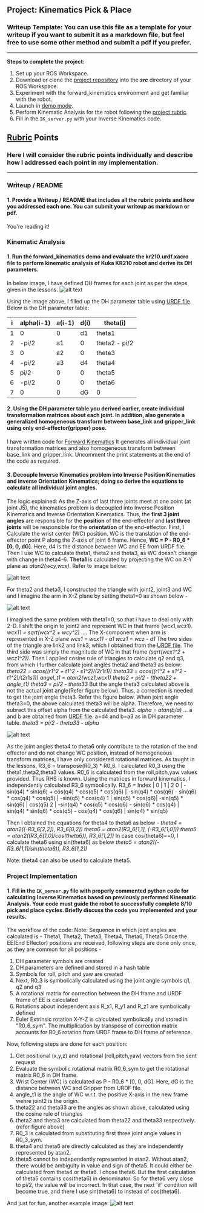 ## Project: Kinematics Pick & Place
### Writeup Template: You can use this file as a template for your writeup if you want to submit it as a markdown file, but feel free to use some other method and submit a pdf if you prefer.

---


**Steps to complete the project:**  


1. Set up your ROS Workspace.
2. Download or clone the [project repository](https://github.com/udacity/RoboND-Kinematics-Project) into the ***src*** directory of your ROS Workspace.  
3. Experiment with the forward_kinematics environment and get familiar with the robot.
4. Launch in [demo mode](https://classroom.udacity.com/nanodegrees/nd209/parts/7b2fd2d7-e181-401e-977a-6158c77bf816/modules/8855de3f-2897-46c3-a805-628b5ecf045b/lessons/91d017b1-4493-4522-ad52-04a74a01094c/concepts/ae64bb91-e8c4-44c9-adbe-798e8f688193).
5. Perform Kinematic Analysis for the robot following the [project rubric](https://review.udacity.com/#!/rubrics/972/view).
6. Fill in the `IK_server.py` with your Inverse Kinematics code. 


[//]: # (Image References)

[image1]: ./misc_images/misc1.png
[image2]: ./misc_images/misc2.png
[image3]: ./misc_images/misc3.png
[image4]: ./misc_images/DH_parameter_diagram.JPG
[image5]: ./misc_images/theta1.JPG
[image6]: ./misc_images/theta2_theta3.JPG
[image7]: ./misc_images/theta3_correction.JPG

## [Rubric](https://review.udacity.com/#!/rubrics/972/view) Points
### Here I will consider the rubric points individually and describe how I addressed each point in my implementation.  

---
### Writeup / README

#### 1. Provide a Writeup / README that includes all the rubric points and how you addressed each one.  You can submit your writeup as markdown or pdf.  

You're reading it!

### Kinematic Analysis
#### 1. Run the forward_kinematics demo and evaluate the kr210.urdf.xacro file to perform kinematic analysis of Kuka KR210 robot and derive its DH parameters.

In below image, I have defined DH frames for each joint as per the steps given in the lessons.
![alt text][image4]

Using the image above, I filled up the DH parameter table using [URDF file](./kuka_arm/urdf/kr210.urdf.xacro). Below is the DH parameter table:

**i** | **alpha(i-1)** | **a(i-1)** | **d(i)** | **theta(i)**
--- | --- | --- | --- | ---
 1 | 0 | 0 | d1 | theta1
 2 | -pi/2 | a1 | 0 | theta2 - pi/2
 3 | 0 | a2 | 0 | theta3
 4 | -pi/2 | a3 | d4 | theta4
 5 | pi/2 | 0 | 0 | theta5
 6 | -pi/2 | 0 | 0 | theta6
 7 | 0 | 0 | dG | 0

#### 2. Using the DH parameter table you derived earlier, create individual transformation matrices about each joint. In addition, also generate a generalized homogeneous transform between base_link and gripper_link using only end-effector(gripper) pose.

I have written code for [Forward Kinematics](./kuka_arm/scripts/kuka_arm_fw_kinematics.py) It generates all individual joint transformation matrices and also homogeneous transform between base_link and gripper_link. Uncomment the print statements at the end of the code as required.


#### 3. Decouple Inverse Kinematics problem into Inverse Position Kinematics and inverse Orientation Kinematics; doing so derive the equations to calculate all individual joint angles.

The logic explained:
As the Z-axis of last three joints meet at one point (at joint J5), the kinematics problem is decoupled into Inverse Position Kinematics and Inverse Orientation Kinematics. Thus, the **first 3 joint angles** are responsible for the **position** of the end-effector and **last three joints** will be responsible for the **orientation** of the end-effector.
First, I Calculate the wrist center (WC) position. WC is the translation of the end-effector point P along the Z-axis of joint 6 frame.
Hence, **WC = P - R0_6 * [0, 0, dG]**.
Here, d4 is the distance between WC and EE from URDF file.
Then I use WC to calculate theta1, theta2 and theta3, as WC doesn't change with change in theta4-6.
**Theta1** is calculated by projecting the WC on X-Y plane as *atan2(wcy,wcx)*. Refer to image below:

![alt text][image5]

For theta2 and theta3, I constructed the triangle with joint2, joint3 and WC and I imagine the arm in X-Z plane by setting theta1=0 as shown below -

![alt text][image6]

I imagined the same problem with theta1=0, so that i have to deal only with 2-D.
I shift the origin to joint2 and represent WC in that frame (wcx1,wcz1). 
*wcx11 = sqrt(wcx^2 + wcy^2)* .... The X-component when arm is represented in X-Z plane
*wcx1 = wcx11 - a1*
*wcz1 = wcz - d1*
The two sides of the triangle are link2 and link3, which I obtained from the [URDF file](./kuka_arm/urdf/kr210.urdf.xacro). The third side was simply the magnitude of WC in that frame *(sqrt(wcx1^2 + wcz1^2))*. Then I applied cosine rule of triangles to calculate q2 and q3, from which I further calculate joint angles theta2 and theta3 as below:
*theta22 = acos((r1^2 + t1^2 - s1^2)/(2*r1*t1))* 
*theta33 = acos((r1^2 + s1^2 - t1^2)/(2*r1*s1))*
*angel_t1 = atan2(wcz1,wcx1)*
*theta2 = pi/2 - (theta22 + angle_t1)*
*theta3 = pi/2 - theta33*
But the angle theta3 calculated above is not the actual joint angle(Refer figure below). Thus, a correction is needed to get the joint angle theta3. Refer the figure below. When joint angle theta3=0, the above calculated theta3 will be alpha. Therefore, we need to subract this offset alpha from the calculated theta3.
*alpha = atan(b/a)* ... a and b are obtained from [URDF file](./kuka_arm/urdf/kr210.urdf.xacro).
a=d4 and b=a3 as in DH parameter table.
*theta3 = pi/2 - theta33 - alpha*

![alt text][image7]

As the joint angles theta4 to theta6 only contribute to the rotation of the end effector and do not change WC position, instead of homogeneous transform matrices, I have only considered rotational matrices.
As taught in the lessons, R3_6 = transpose(R0_3) * R0_6.
I calculated R0_3 using the theta1,theta2,theta3 values. R0_6 is calculated from the roll,pitch,yaw values provided. Thus RHS is known. Using the matrices in forward kinematics, I independently calculated R3_6 symbolically.
R3_6 = 
Index | 0 | 1 | 2
0 | -sin(q4) * sin(q6) + cos(q4) * cos(q5) * cos(q6) | -sin(q4) * cos(q6) - sin(q6) * cos(q4) * cos(q5) | -sin(q5) * cos(q4)
1 | sin(q5) * cos(q6)| -sin(q5) * sin(q6) | cos(q5)
2 | -sin(q4) * cos(q5) * cos(q6) - sin(q6) * cos(q4) |  sin(q4) * sin(q6) * cos(q5) - cos(q4) * cos(q6) | sin(q4) * sin(q5)

Then I obtained the equations for theta4 to theta6 as below -
*theta4 = atan2((-R3_6[2,2]), R3_6[0,2])
theta6 = atan2(R3_6[1,1], (-R3_6[1,0]))
theta5 = atan2((R3_6[1,0]/cos(theta6)), R3_6[1,2])*
In case cos(theta6)==0, I calculate theta6 using sin(theta6) as below
*theta5 = atan2((-R3_6[1,1]/sin(theta6)), R3_6[1,2])*

Note: theta4 can also be used to calculate theta5. 

### Project Implementation

#### 1. Fill in the `IK_server.py` file with properly commented python code for calculating Inverse Kinematics based on previously performed Kinematic Analysis. Your code must guide the robot to successfully complete 8/10 pick and place cycles. Briefly discuss the code you implemented and your results. 

The workflow of the code:
Note: Sequence in which joint angles are calculated is - Theta1, Theta2, Theta3, Theta4, Theta6, Theta5
Once the EE(End Effector) positions are received, following steps are done only once, as they are common for all positions -
1. DH parameter symbols are created
2. DH parameters are defined and stored in a hash table
3. Symbols for roll, pitch and yaw are created
4. Next, R0_3 is symbolically calculated using the joint angle symbols q1, q2 and q3
5. A rotational matrix for correction between the DH frame and URDF frame of EE is calculated
6. Rotations about independent axis R_x1, R_y1 and R_z1 are symbolically defined
7. Euler Extrinsic rotation X-Y-Z is calculated symbolically and stored in "R0_6_sym". The multiplication by transpose of correction matrix accounts for R0_6 rotation from URDF frame to DH frame of reference.

Now, following steps are done for each position:
1. Get positional (x,y,z) and rotational (roll,pitch,yaw) vectors from the sent request
2. Evaluate the symbolic rotational matrix R0_6_sym to get the rotational matrix R0_6 in DH frame.
3. Wrist Center (WC)  is calculated as P - R0_6 * [0, 0, dG]. Here, dG is the distance between WC and Gripper from URDF file.
5. angle_t1 is the angle of WC w.r.t. the positive X-axis in the new frame wehre joint2 is the origin.
4. theta22 and theta33 are the angles as shown above, calculated using the cosine rule of triangles
5. theta2 and theta3 are calculated from theta22 and theta33 respectively. (refer figure above)
6. R0_3 is calculated from substituting first three joint angle values in R0_3_sym.
7. theta4 and theta6 are directly calculated as they are independently represented by atan2.
8. theta5 cannot be independently represented in atan2. Without atan2, there would be ambiguity in value and sign of theta5. It could either be calculated from  theta4 or theta6. I chose theta6. But the first calculation of theta5 contains cos(theta6) in denominator. So for theta6 very close to pi/2, the value will be incorrect. In that case, the next 'if' condition will become true, and there I use sin(theta6) to instead of cos(theta6).

And just for fun, another example image:
![alt text][image3]


